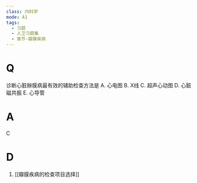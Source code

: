 ```yaml
---
class: 内科学
mode: A1
tags:
  - 习题
  - 人卫习题集
  - 章节-瓣膜疾病
---
```


# Q
诊断心脏辦膜病最有效的辅助检查方法是
A. 心电图 B. X线 C. 超声心动图
D. 心脏磁共振 E. 心导管
# A
C
# D
1. [[瓣膜疾病的检查项目选择]]
